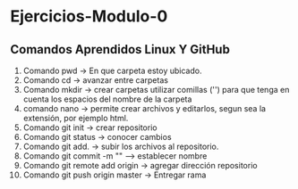 # Ejercicios-Modulo-0
## Comandos  Aprendidos  Linux Y GitHub
1.  Comando pwd -> En que carpeta estoy ubicado.
2.  Comando  cd  ->  avanzar entre carpetas
3.  Comando mkdir -> crear carpetas  utilizar comillas ('')  para que tenga en cuenta  los espacios del nombre de la carpeta
4.  comando nano  ->  permite crear archivos y editarlos, segun sea la extensión, por ejemplo html.
5.  Comando  git init  ->   crear repositorio 
6.  Comando git  status ->  conocer cambios
7.  Comando git add. ->  subir los archivos al repositorio.
8.  Comando git commit -m "" --> establecer nombre
9.  Comando git remote add origin -> agregar dirección repositorio
10.  Comando git push origin master -> Entregar rama

